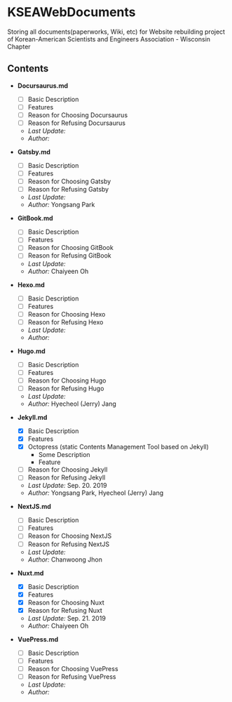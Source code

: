 # KSEAWebDocuments
Storing all documents(paperworks, Wiki, etc) for Website rebuilding project of Korean-American Scientists and Engineers Association - Wisconsin Chapter

## Contents
  - **Docursaurus.md**
    + [ ] Basic Description
    + [ ] Features
    + [ ] Reason for Choosing Docursaurus
    + [ ] Reason for Refusing Docursaurus
    + *Last Update:* 
    + *Author:* 

  - **Gatsby.md**
    + [ ] Basic Description
    + [ ] Features
    + [ ] Reason for Choosing Gatsby
    + [ ] Reason for Refusing Gatsby
    + *Last Update:* 
    + *Author:* Yongsang Park

  - **GitBook.md**
    + [ ] Basic Description
    + [ ] Features
    + [ ] Reason for Choosing GitBook
    + [ ] Reason for Refusing GitBook
    + *Last Update:* 
    + *Author:* Chaiyeen Oh

  - **Hexo.md**
    + [ ] Basic Description
    + [ ] Features
    + [ ] Reason for Choosing Hexo
    + [ ] Reason for Refusing Hexo
    + *Last Update:* 
    + *Author:* 

  - **Hugo.md**
    + [ ] Basic Description
    + [ ] Features
    + [ ] Reason for Choosing Hugo
    + [ ] Reason for Refusing Hugo
    + *Last Update:* 
    + *Author:* Hyecheol (Jerry) Jang

  - **Jekyll.md**
    + [x] Basic Description
    + [x] Features
    + [x] Octopress (static Contents Management Tool based on Jekyll)
      * Some Description
      * Feature
    + [ ] Reason for Choosing Jekyll
    + [ ] Reason for Refusing Jekyll
    + *Last Update:* Sep. 20. 2019
    + *Author:* Yongsang Park, Hyecheol (Jerry) Jang

  - **NextJS.md**
    + [ ] Basic Description
    + [ ] Features
    + [ ] Reason for Choosing NextJS
    + [ ] Reason for Refusing NextJS
    + *Last Update:* 
    + *Author:* Chanwoong Jhon

  - **Nuxt.md**
    + [x] Basic Description
    + [x] Features
    + [x] Reason for Choosing Nuxt
    + [x] Reason for Refusing Nuxt
    + *Last Update:* Sep. 21. 2019
    + *Author:* Chaiyeen Oh

  - **VuePress.md**
    + [ ] Basic Description
    + [ ] Features
    + [ ] Reason for Choosing VuePress
    + [ ] Reason for Refusing VuePress
    + *Last Update:* 
    + *Author:* 
